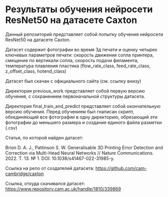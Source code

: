 # Результаты обучения нейросети ResNet50 на датасете Caxton

Данный репозиторий представляет собой попытку обучения нейросети ResNet50 на датасете Caxton. 

Датасет содержит фотографии во время 3д печати и оценку четырех ключевых параметров печати: скорость движения сопла принтера, смещение по вертикали сопла, скорость подачи филамента, температура плавления пластика (flow_rate_class, feed_rate_class, z_offset_class, hotend_class)

Датасет был скачан с официального сайта (см. ссылку внизу)

Директория previous_work представляет собой первую версию обучения, с сохранением первоначальной структуры датасета.

Директория final_train_and_predict представляет собой окончательную версию обучения. Перед обучением был гнаписан скрипт, обхединяющий все фотографии в одну директорию, обрезающий эти фотографии до меньшего размера и создания единого файла разметки (.csv)

Статья, по которой найден датасет: 

Brion D. A. J., Pattinson S. W. Generalisable 3D Printing Error Detection and Correction via Multi-Head Neural Networks // Nature Communications. 2022. Т. 13. № 1. DOI: 10.1038/s41467-022-31985-y.

Ссылка на репо от создателей датасета: https://github.com/cam-cambridge/caxton

Ссылка, откуда скачивался датасет: https://www.repository.cam.ac.uk/handle/1810/339869

